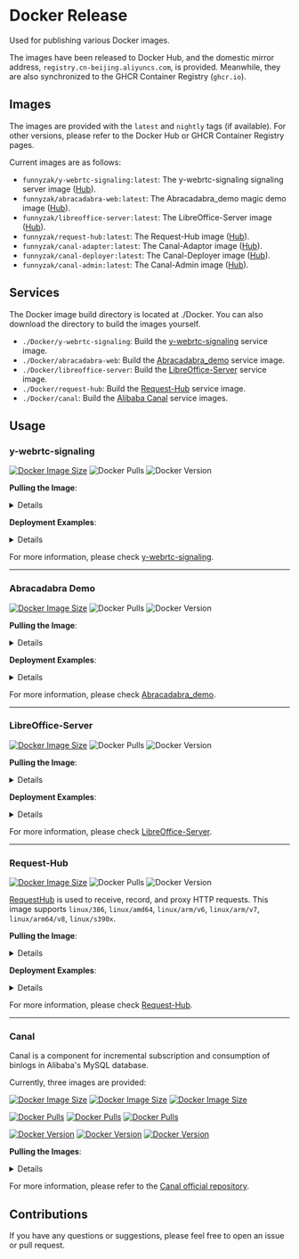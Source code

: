 # Docker Release

Used for publishing various Docker images.

The images have been released to Docker Hub, and the domestic mirror address, `registry.cn-beijing.aliyuncs.com`, is provided.  Meanwhile, they are also synchronized to the GHCR Container Registry (`ghcr.io`).

## Images

The images are provided with the `latest` and `nightly` tags (if available). For other versions, please refer to the Docker Hub or GHCR Container Registry pages.

Current images are as follows:

- `funnyzak/y-webrtc-signaling:latest`: The y-webrtc-signaling signaling server image ([Hub](https://hub.docker.com/r/funnyzak/y-webrtc-signaling)).
- `funnyzak/abracadabra-web:latest`: The Abracadabra_demo magic demo image ([Hub](https://hub.docker.com/r/funnyzak/abracadabra-web)).
- `funnyzak/libreoffice-server:latest`: The LibreOffice-Server image ([Hub](https://hub.docker.com/r/funnyzak/libreoffice-server)).
- `funnyzak/request-hub:latest`: The Request-Hub image ([Hub](https://hub.docker.com/r/funnyzak/request-hub)).
- `funnyzak/canal-adapter:latest`: The Canal-Adaptor image ([Hub](https://hub.docker.com/r/funnyzak/canal-adapter)).
- `funnyzak/canal-deployer:latest`: The Canal-Deployer image ([Hub](https://hub.docker.com/r/funnyzak/canal-deployer)).
- `funnyzak/canal-admin:latest`: The Canal-Admin image ([Hub](https://hub.docker.com/r/funnyzak/canal-admin)).


## Services

The Docker image build directory is located at ./Docker. You can also download the directory to build the images yourself.

- `./Docker/y-webrtc-signaling`: Build the [y-webrtc-signaling](https://github.com/lobehub/y-webrtc-signaling) service image.
- `./Docker/abracadabra-web`: Build the [Abracadabra_demo](https://github.com/SheepChef/Abracadabra_demo) service image.
- `./Docker/libreoffice-server`: Build the [LibreOffice-Server](https://github.com/funnyzak/libreoffice-server) service image.
- `./Docker/request-hub`: Build the [Request-Hub](https://github.com/kyledayton/requesthub) service image.
- `./Docker/canal`: Build the [Alibaba Canal](https://github.com/alibaba/canal) service images.

## Usage

### y-webrtc-signaling

[![Docker Image Size](https://img.shields.io/docker/image-size/funnyzak/y-webrtc-signaling/latest)](https://hub.docker.com/r/funnyzak/y-webrtc-signaling/tags)
![Docker Pulls](https://img.shields.io/docker/pulls/funnyzak/y-webrtc-signaling)
![Docker Version](https://img.shields.io/docker/v/funnyzak/y-webrtc-signaling/latest)

**Pulling the Image**:
<details>

```bash
docker pull funnyzak/y-webrtc-signaling:latest
# GHCR 
docker pull ghcr.io/funnyzak/y-webrtc-signaling:latest
# Aliyun
docker pull registry.cn-beijing.aliyuncs.com/funnyzak/y-webrtc-signaling:latest
```
</details>

**Deployment Examples**:
<details>

**Docker Deployment Example**:
```bash
docker run -d --name y-webrtc-signaling -p 4444:4444 funnyzak/y-webrtc-signaling:latest
```

**Docker Compose Deployment Example**:
```yaml
version: '3.1'
services:
  y-webrtc-signaling:
    container_name: y-webrtc-signaling
    image: funnyzak/y-webrtc-signaling:latest
    restart: always
    network_mode: bridge
    ports:
      - "4444:4444"
```
</details>

For more information, please check [y-webrtc-signaling](./Docker/y-webrtc-signaling/README.md).

---

### Abracadabra Demo

[![Docker Image Size](https://img.shields.io/docker/image-size/funnyzak/abracadabra-web/latest)](https://hub.docker.com/r/funnyzak/abracadabra-web/tags)
![Docker Pulls](https://img.shields.io/docker/pulls/funnyzak/abracadabra-web)
![Docker Version](https://img.shields.io/docker/v/funnyzak/abracadabra-web/latest)

**Pulling the Image**:
<details>

```bash
docker pull funnyzak/abracadabra-web:latest
# GHCR
docker pull ghcr.io/funnyzak/abracadabra-web:latest
# Aliyun
docker pull registry.cn-beijing.aliyuncs.com/funnyzak/abracadabra-web:latest
```
</details>

**Deployment Examples**:
<details>

**Docker Deployment Example**:
```bash
docker run -d --name abracadabra-web -p 8080:80 funnyzak/abracadabra-web:latest
```

**Docker Compose Deployment Example**:
```yaml
version: '3.1'

services:
  abracadabra-web:
    container_name: abracadabra-web
    image: funnyzak/abracadabra-web:latest
    restart: always
    network_mode: bridge
    ports:
    - "8080:80"
```

**After Startup**:

![Abracadabra_demo](Docker/abracadabra-web/abracadabra-demo.png)

</details>

For more information, please check [Abracadabra_demo](Docker/abracadabra-web/README.md).

---

### LibreOffice-Server

[![Docker Image Size](https://img.shields.io/docker/image-size/funnyzak/libreoffice-server/latest)](https://hub.docker.com/r/funnyzak/libreoffice-server/tags)
![Docker Pulls](https://img.shields.io/docker/pulls/funnyzak/libreoffice-server)
![Docker Version](https://img.shields.io/docker/v/funnyzak/libreoffice-server/latest)

**Pulling the Image**:
<details>

```bash
docker pull funnyzak/libreoffice-server:latest
# GHCR
docker pull ghcr.io/funnyzak/libreoffice-server:latest
# Aliyun
docker pull registry.cn-beijing.aliyuncs.com/funnyzak/libreoffice-server:latest
```
</details>

**Deployment Examples**:
<details>

**Docker Deployment Example**:
```bash
docker run -d --name libreoffice -p 3000:3000 -p 3001:8038 funnyzak/libreoffice-server:latest
```

**Docker Compose Deployment Example**:
```yaml
version: "3.1"
services:
  libreoffice:
    image: funnyzak/libreoffice-server
    container_name: libreoffice
    environment:
      - PUID=1000
      - PGID=1000
      - TZ=Asia/Shanghai
    # volumes:
    #   -./media/fonts:/usr/share/fonts/custom # 自定义字体
    ports:
      - 3000:3000 # libreoffice web editor
      - 3001:8038 # web api
    restart: unless-stopped
```
</details>

For more information, please check [LibreOffice-Server](Docker/libreoffice-server/README.md).

---

### Request-Hub

[![Docker Image Size](https://img.shields.io/docker/image-size/funnyzak/request-hub/latest)](https://hub.docker.com/r/funnyzak/request-hub/tags)
![Docker Pulls](https://img.shields.io/docker/pulls/funnyzak/request-hub)
![Docker Version](https://img.shields.io/docker/v/funnyzak/request-hub/latest)

[RequestHub](https://github.com/kyledayton/requesthub) is used to receive, record, and proxy HTTP requests. This image supports `linux/386`, `linux/amd64`, `linux/arm/v6`, `linux/arm/v7`, `linux/arm64/v8`, `linux/s390x`.

**Pulling the Image**:
<details>

```bash
docker pull funnyzak/request-hub:latest
# GHCR
docker pull ghcr.io/funnyzak/request-hub:latest
# Aliyun
docker pull registry.cn-beijing.aliyuncs.com/funnyzak/request-hub:latest
```
</details>

**Deployment Examples**:
<details>

**Docker Deployment Example**:
```bash
docker run -d --name request-hub -p 8080:8080 funnyzak/request-hub:latest
```

**Docker Compose Deployment Example**:
```yaml
version: '3.1'
services:
  requesthub:
    image: funnyzak/request-hub
    container_name: requesthub
    restart: always
    environment:
        - TZ=Asia/Shanghai
        - LANG=C.UTF-8
        - CONFIG_YML=/config.yml
        - NO_WEB=false
        - PORT=54321
        - MAX_REQUESTS=1024
        - USER_NAME=hello
        - PASSWORD=world
    volumes:
      -./config.yml:/config.yml
    ports:
      - 80:54321
```

**After Deployment**:

![Request-Hub](Docker/request-hub/request-hub-demo.jpg)

</details>

For more information, please check [Request-Hub](Docker/request-hub/README.md).

---

### Canal

Canal is a component for incremental subscription and consumption of binlogs in Alibaba's MySQL database.

Currently, three images are provided:

[![Docker Image Size](https://img.shields.io/docker/image-size/funnyzak/canal-adapter/latest?label=Canal-Adapter)](https://hub.docker.com/r/funnyzak/canal-adapter/tags)
[![Docker Image Size](https://img.shields.io/docker/image-size/funnyzak/canal-deployer/latest?label=Canal-Deployer)](https://hub.docker.com/r/funnyzak/canal-deployer/tags)
[![Docker Image Size](https://img.shields.io/docker/image-size/funnyzak/canal-admin/latest?label=Canal-Admin)](https://hub.docker.com/r/funnyzak/canal-admin/tags)

[![Docker Pulls](https://img.shields.io/docker/pulls/funnyzak/canal-adapter?label=Canal-Adapter)](https://hub.docker.com/r/funnyzak/canal-adapter)
[![Docker Pulls](https://img.shields.io/docker/pulls/funnyzak/canal-deployer?label=Canal-Deployer)](https://hub.docker.com/r/funnyzak/canal-deployer)
[![Docker Pulls](https://img.shields.io/docker/pulls/funnyzak/canal-admin?label=Canal-Admin)](https://hub.docker.com/r/funnyzak/canal-admin)

[![Docker Version](https://img.shields.io/docker/v/funnyzak/canal-adapter/latest?label=Canal-Adapter)](https://hub.docker.com/r/funnyzak/canal-adapter/tags)
[![Docker Version](https://img.shields.io/docker/v/funnyzak/canal-deployer/latest?label=Canal-Deployer)](https://hub.docker.com/r/funnyzak/canal-deployer/tags)
[![Docker Version](https://img.shields.io/docker/v/funnyzak/canal-admin/latest?label=Canal-Admin)](https://hub.docker.com/r/funnyzak/canal-admin)

**Pulling the Images**:

<details>

```bash
docker pull funnyzak/canal-adapter:latest
docker pull funnyzak/canal-deployer:latest
docker pull funnyzak/canal-admin:latest
# GHCR
docker pull ghcr.io/funnyzak/canal-adapter:latest
docker pull ghcr.io/funnyzak/canal-deployer:latest
docker pull ghcr.io/funnyzak/canal-admin:latest
# Aliyun
docker pull registry.cn-beijing.aliyuncs.com/funnyzak/canal-adapter:latest
docker pull registry.cn-beijing.aliyuncs.com/funnyzak/canal-deDeployer:latest
docker pull registry.cn-beijing.aliyuncs.com/funnyzak/canal-admin:latest
```
</details>

For more information, please refer to the [Canal official repository](https://github.com/alibaba/canal/releases).

## Contributions

If you have any questions or suggestions, please feel free to open an issue or pull request.